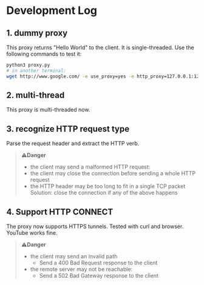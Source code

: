 # Development Log

## 1. dummy proxy

This proxy returns "Hello World" to the client. It is single-threaded. Use the following commands to test it:

```bash
python3 proxy.py
# in another terminal:
wget http://www.google.com/ -e use_proxy=yes -e http_proxy=127.0.0.1:12345
```

## 2. multi-thread

This proxy is multi-threaded now.

## 3. recognize HTTP request type

Parse the request header and extract the HTTP verb.  
> **⚠️Danger**  
>
> - the client may send a malformed HTTP request:
> - the client may close the connection before sending a whole HTTP request
> - the HTTP header may be too long to fit in a single TCP packet  
> Solution: close the connection if any of the above happens

## 4. Support HTTP CONNECT

The proxy now supports HTTPS tunnels. Tested with curl and browser. YouTube works fine.
> **⚠️Danger**
>
> - the client may send an invalid path
>   - Send a 400 Bad Request response to the client
> - the remote server may not be reachable:
>   - Send a 502 Bad Gateway response to the client
